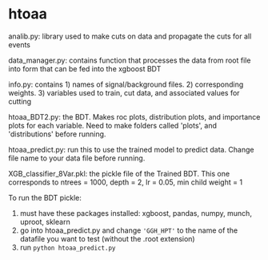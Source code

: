 # htoaa

analib.py: library used to make cuts on data and propagate the cuts for all events

data_manager.py: contains function that processes the data from root file into form that can be fed into the xgboost BDT

info.py: contains 1) names of signal/background files. 2) corresponding weights. 3) variables used to train, cut data, and associated values for cutting

htoaa_BDT2.py: the BDT. Makes roc plots, distribution plots, and importance plots for each variable. Need to make folders called 'plots', and 'distributions' before running. 

htoaa_predict.py: run this to use the trained model to predict data. Change file name to your data file before running. 

XGB_classifier_8Var.pkl: the pickle file of the Trained BDT. This one corresponds to ntrees = 1000, depth = 2, lr = 0.05, min child weight = 1

To run the BDT pickle: 
1. must have these packages installed: xgboost, pandas, numpy, munch, uproot, sklearn
2. go into htoaa_predict.py and change `'GGH_HPT'` to the name of the datafile you want to test (without the .root extension)
3. run `python htoaa_predict.py`
